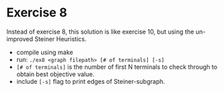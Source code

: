 # Exercise 8
Instead of exercise 8, this solution is like exercise 10, but using the un-improved Steiner Heuristics.
* compile using make
* run: `./ex8 <graph filepath> [# of terminals] [-s]`
* `[# of terminals]` is the number of first N terminals to check through to obtain best objective value.
* include `[-s]` flag to print edges of Steiner-subgraph. 
